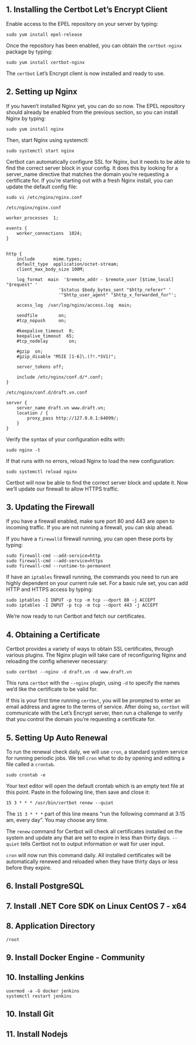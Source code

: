 ## 1. Installing the Certbot Let’s Encrypt Client
Enable access to the EPEL repository on your server by typing:

    sudo yum install epel-release

Once the repository has been enabled, you can obtain the `certbot-nginx` package by typing:

    sudo yum install certbot-nginx

The `certbot` Let’s Encrypt client is now installed and ready to use.
    
## 2. Setting up Nginx
If you haven’t installed Nginx yet, you can do so now. The EPEL repository should already be enabled from the previous section, so you can install Nginx by typing:

    sudo yum install nginx

Then, start Nginx using systemctl:

    sudo systemctl start nginx

Certbot can automatically configure SSL for Nginx, but it needs to be able to find the correct server block in your config. It does this by looking for a server_name directive that matches the domain you’re requesting a certificate for. If you’re starting out with a fresh Nginx install, you can update the default config file:

    sudo vi /etc/nginx/nginx.conf

`/etc/nginx/nginx.conf`

    worker_processes  1;

    events {
        worker_connections  1024;
    }


    http {
        include       mime.types;
        default_type  application/octet-stream;
        client_max_body_size 100M;

        log_format  main  '$remote_addr - $remote_user [$time_local] "$request" '
                        '$status $body_bytes_sent "$http_referer" '
                        '"$http_user_agent" "$http_x_forwarded_for"';

        access_log  /var/log/nginx/access.log  main;

        sendfile        on;
        #tcp_nopush     on;

        #keepalive_timeout  0;
        keepalive_timeout  65;
        #tcp_nodelay        on;

        #gzip  on;
        #gzip_disable "MSIE [1-6]\.(?!.*SV1)";

        server_tokens off;

        include /etc/nginx/conf.d/*.conf;
    }

`/etc/nginx/conf.d/draft.vn.conf`

    server {
        server_name draft.vn www.draft.vn;
        location / {
            proxy_pass http://127.0.0.1:64099/;
        }
    }

Verify the syntax of your configuration edits with:

    sudo nginx -t

If that runs with no errors, reload Nginx to load the new configuration:

    sudo systemctl reload nginx

Certbot will now be able to find the correct server block and update it. Now we’ll update our firewall to allow HTTPS traffic.

## 3. Updating the Firewall

If you have a firewall enabled, make sure port 80 and 443 are open to incoming traffic. If you are not running a firewall, you can skip ahead.

If you have a `firewalld` firewall running, you can open these ports by typing:

    sudo firewall-cmd --add-service=http
    sudo firewall-cmd --add-service=https
    sudo firewall-cmd --runtime-to-permanent

If have an `iptables` firewall running, the commands you need to run are highly dependent on your current rule set. For a basic rule set, you can add HTTP and HTTPS access by typing:

    sudo iptables -I INPUT -p tcp -m tcp --dport 80 -j ACCEPT
    sudo iptables -I INPUT -p tcp -m tcp --dport 443 -j ACCEPT

We’re now ready to run Certbot and fetch our certificates.

## 4. Obtaining a Certificate
Certbot provides a variety of ways to obtain SSL certificates, through various plugins. The Nginx plugin will take care of reconfiguring Nginx and reloading the config whenever necessary:

    sudo certbot --nginx -d draft.vn -d www.draft.vn

This runs `certbot` with the `--nginx` plugin, using `-d` to specify the names we’d like the certificate to be valid for.

If this is your first time running `certbot`, you will be prompted to enter an email address and agree to the terms of service. After doing so, `certbot` will communicate with the Let’s Encrypt server, then run a challenge to verify that you control the domain you’re requesting a certificate for.
    
## 5. Setting Up Auto Renewal
To run the renewal check daily, we will use `cron`, a standard system service for running periodic jobs. We tell `cron` what to do by opening and editing a file called a `crontab`.

    sudo crontab -e

Your text editor will open the default crontab which is an empty text file at this point. Paste in the following line, then save and close it:

    15 3 * * * /usr/bin/certbot renew --quiet

The `15 3 * * *` part of this line means “run the following command at 3:15 am, every day”. You may choose any time.

The `renew` command for Certbot will check all certificates installed on the system and update any that are set to expire in less than thirty days. `--quiet` tells Certbot not to output information or wait for user input.

`cron` will now run this command daily. All installed certificates will be automatically renewed and reloaded when they have thirty days or less before they expire.

## 6. Install PostgreSQL

## 7. Install .NET Core SDK on Linux CentOS 7 - x64

## 8. Application Directory
`/root`

## 9. Install Docker Engine - Community

## 10. Installing Jenkins

    usermod -a -G docker jenkins
    systemctl restart jenkins

## 10. Install Git

## 11. Install Nodejs

